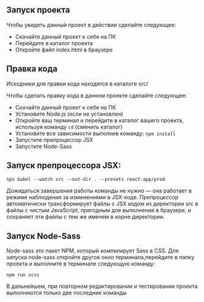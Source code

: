 Запуск проекта
--------------

Чтобы увидеть данный проект в действии сделайте следующее:

+ Скачайте данный проект к себе на ПК
+ Перейдите в каталог проекта 
+ Откройте файл index.html в браузере

Правка кода
-----------

Исходники для правки кода находятся в каталоге src/

Чтобы сделать правку кода в данном проекте сделайте следующее: 

+ Скачайте данный проект к себе на ПК
+ Установите Node.js (если не установлен)
+ Откройте ваш терминал и перейдите в каталог вашего проекта, используя команду `cd` (сменить каталог)
+ Установите все зависимости выполнив команду: `npm install`
+ Запустите препроцессор JSX
+ Запустите Node-Sass


Запуск препроцессора JSX:
-------------------------

`npx babel --watch src --out-dir . --presets react-app/prod`

Дожидаться завершения работы команды не нужно — она работает в режиме наблюдения за изменениями в JSX-коде. Препроцессор автоматически трансформирует файлы с JSX кодом из директории src в файлы с чистым JavaScript, пригодным для выполнения в браузере, и сохраняет эти файлы с тем же именем в корне директории.

Запуск Node-Sass
----------------
Node-sass это пакет NPM, который компилирует Sass в CSS. Для запуска node-sass откройте другое окно терминала,перейдите в папку проекта и выполните в терминале следующую команду: 

`npm run scss`

В дальнейшем, при повторном редактировании и тестировании проекта выполняются только две последние команды